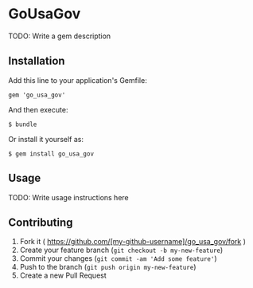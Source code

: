 # GoUsaGov

TODO: Write a gem description

## Installation

Add this line to your application's Gemfile:

    gem 'go_usa_gov'

And then execute:

    $ bundle

Or install it yourself as:

    $ gem install go_usa_gov

## Usage

TODO: Write usage instructions here

## Contributing

1. Fork it ( https://github.com/[my-github-username]/go_usa_gov/fork )
2. Create your feature branch (`git checkout -b my-new-feature`)
3. Commit your changes (`git commit -am 'Add some feature'`)
4. Push to the branch (`git push origin my-new-feature`)
5. Create a new Pull Request
